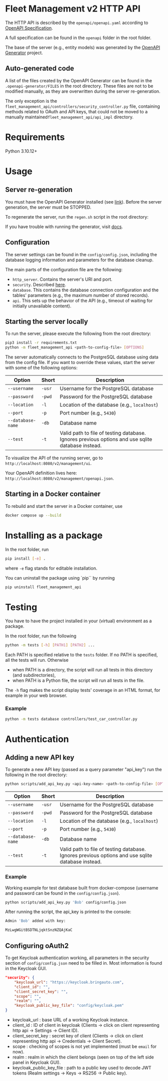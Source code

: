 # Fleet Management v2 HTTP API

The HTTP API is described by the `openapi/openapi.yaml` according to [OpenAPI Specification](https://openapis.org).

A full specification can be found in the `openapi` folder in the root folder.

The base of the server (e.g., entity models) was generated by the [OpenAPI Generator](https://openapi-generator.tech) project.

## Auto-generated code

A list of the files created by the OpenAPI Generator can be found in the `.openapi-generator/FILES` in the root directory. These files are not to be modified manually, as they are overwritten during the server re-generation.

The only exception is the `fleet_management_api/controllers/security_controller.py` file, containing methods related to OAuth and API keys, that could not be moved to a manually maintained`fleet_management_api/api_impl` directory.

# Requirements
Python 3.10.12+

# Usage

## Server re-generation
You must have the OpenAPI Generator installed (see [link](https://openapi-generator.tech/docs/installation/)). Before the server generation, the server must be STOPPED.

To regenerate the server, run the `regen.sh` script in the root directory:

If you have trouble with running the generator, visit [docs](https://openapi-generator.tech/docs/installation/).

## Configuration
The server settings can be found in the `config/config.json`, including the database logging information and parameters for the database cleanup.

The main parts of the configuration file are the following:
- `http_server`. Contains the server's URI and port.
- `security`. Described [here](#configuring-oauth2).
- `database`. This contains the database connection configuration and the tables' parameters (e.g., the maximum number of stored records).
- `api`. This sets up the behavior of the API (e.g., timeout of waiting for initially unavailable content).


## Starting the server locally
To run the server, please execute the following from the root directory:

```bash
pip3 install -r requirements.txt
python -m fleet_management_api <path-to-config-file> [OPTIONS]
```

The server automatically connects to the PostgreSQL database using data from the config file. If you want to override these values, start the server with some of the following options:

|Option|Short|Description|
|------------|-----|--|
|`--username`|`-usr`|Username for the PostgreSQL database|
|`--password`|`-pwd`|Password for the PostgreSQL database|
|`--location`|`-l`  |Location of the database (e.g., `localhost`)|
|`--port`    |`-p`  |Port number (e.g., `5430`)|
|`--database-name`|`-db`|Database name|
|`--test`|`-t`|Valid path to file of testing database. Ignores previous options and use sqlite database instead.


To visualize the API of the running server, go to `http://localhost:8080/v2/management/ui`.

Your OpenAPI definition lives here: `http://localhost:8080/v2/management/openapi.json`.

## Starting in a Docker container

To rebuild and start the server in a Docker container, use
```bash
docker compose up --build
```

# Installing as a package

In the root folder, run
```bash
pip install [-e] .
```
where `-e` flag stands for editable installation.

You can uninstall the package using `pip`` by running
```bash
pip uninstall fleet_management_api
```

# Testing

You have to have the project installed in your (virtual) environment as a package.

In the root folder, run the following
```bash
python -m tests [-h] [PATH1] [PATH2] ...
```
Each PATH is specified relative to the `tests` folder. If no PATH is specified, all the tests will run. Otherwise
- when PATH is a directory, the script will run all tests in this directory (and subdirectories),
- when PATH is a Python file, the script will run all tests in the file.

The `-h` flag makes the script display tests' coverage in an HTML format, for example in your web browser.

### Example
```bash
python -m tests database controllers/test_car_controller.py
```

# Authentication

## Adding a new API key

To generate a new API key (passed as a query parameter "api_key") run the following in the root directory:
```bash
python scripts/add_api_key.py <api-key-name> <path-to-config-file> [OPTIONS].
```

|Option|Short|Description|
|------------|-----|--|
|`--username`|`-usr`|Username for the PostgreSQL database|
|`--password`|`-pwd`|Password for the PostgreSQL database|
|`--location`|`-l`  |Location of the database (e.g., `localhost`)|
|`--port`    |`-p`  |Port number (e.g., `5430`)|
|`--database-name`|`-db`|Database name|
|`--test`|`-t`|Valid path to file of testing database. Ignores previous options and use sqlite database instead.


### Example

Working example for test database built from docker-compose (username and password can be found in the `config/config.json`).

```bash
python scripts/add_api_key.py 'Bob' config/config.json
```

After running the script, the api_key is printed to the console:

```bash
Admin 'Bob' added with key:

MzLwgWGitBSDTNLjqktSnzNZQAjKaC
```

## Configuring oAuth2

To get Keycloak authentication working, all parameters in the security section of `config/config.json` need to be filled in. Most information is found in the Keycloak GUI.

```json
"security": {
    "keycloak_url": "https://keycloak.bringauto.com",
    "client_id": "",
    "client_secret_key": "",
    "scope": "",
    "realm": "",
    "keycloak_public_key_file": "config/keycloak.pem"
}
```

- keycloak_url : base URL of a working Keycloak instance.
- client_id : ID of client in keycloak (Clients -> click on client representing http api -> Settings -> Client ID).
- client_secret_key : secret key of client (Clients -> click on client representing http api -> Credentials -> Client Secret).
- scope : checking of scopes is not yet implemented (must be `email` for now).
- realm : realm in which the client belongs (seen on top of the left side panel in Keycloak GUI).
- keycloak_public_key_file : path to a public key used to decode JWT tokens (Realm settings -> Keys -> RS256 -> Public key).



